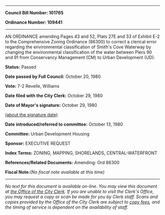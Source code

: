 

********

**Council Bill Number: 101765**
   
**Ordinance Number: 109441**
********

 AN ORDINANCE amending Pages 43 and 52, Plats 27E and 33 of Exhibit E-2 to the Comprehensive Zoning Ordinance (86300) to correct a clerical error regarding the environmental classification of Smith's Cove Waterway by changing the environmental classification of the water between Piers 90 and 91 from Conservancy Management (CM) to Urban Development (UD).

**Status:** Passed
   
**Date passed by Full Council:** October 20, 1980
   
**Vote:** 7-2 Revelle, Williams
   
**Date filed with the City Clerk:** October 29, 1980
   
**Date of Mayor's signature:** October 29, 1980
   
[(about the signature date)](/~public/approvaldate.htm)
   
   
   
**Date introduced/referred to committee:** October 13, 1980
   
**Committee:** Urban Development Housing
   
**Sponsor:** EXECUTIVE REQUEST
   
   
**Index Terms:** ZONING, MAPPING, SHORELANDS, CENTRAL-WATERFRONT

**References/Related Documents:** Amending: Ord 86300

**Fiscal Note:**_(No fiscal note available at this time)_
********

_No text for this document is available on-line. You may view this document at [the Office of the City Clerk](http://www.seattle.gov/leg/clerk/contactUs.htm). If you are unable to visit the Clerk's Office, you may request a copy or scan be made for you by Clerk staff. Scans and copies provided by the Office of the City Clerk are subject to [copy fees](http://clerk.seattle.gov/~public/clerkfees.htm), and the timing of service is dependent on the availability of staff._

